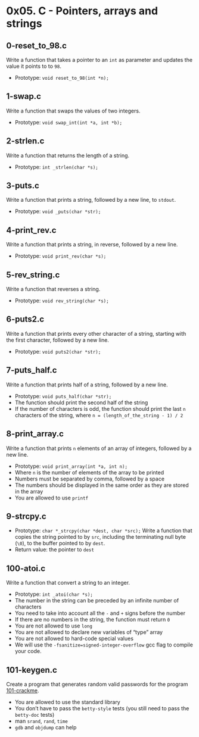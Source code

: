 # 0x05. C - Pointers, arrays and strings

## 0-reset_to_98.c
Write a function that takes a pointer to an `int` as parameter and updates the value it points to to `98`.
* Prototype: `void reset_to_98(int *n);`

## 1-swap.c
Write a function that swaps the values of two integers.
* Prototype: `void swap_int(int *a, int *b);`

## 2-strlen.c
Write a function that returns the length of a string.
* Prototype: `int _strlen(char *s);`

## 3-puts.c
Write a function that prints a string, followed by a new line, to `stdout`.
* Prototype: `void _puts(char *str);`

## 4-print_rev.c
Write a function that prints a string, in reverse, followed by a new line.
* Prototype: `void print_rev(char *s);`

## 5-rev_string.c
Write a function that reverses a string.
* Prototype: `void rev_string(char *s);`

## 6-puts2.c
Write a function that prints every other character of a string, starting with the first character, followed by a new line.
* Prototype: `void puts2(char *str);`

## 7-puts_half.c
Write a function that prints half of a string, followed by a new line.
* Prototype: `void puts_half(char *str);`
* The function should print the second half of the string
* If the number of characters is odd, the function should print the last `n` characters of the string, where `n = (length_of_the_string - 1) / 2`

## 8-print_array.c
Write a function that prints `n` elements of an array of integers, followed by a new line.
* Prototype: `void print_array(int *a, int n);`
* Where `n` is the number of elements of the array to be printed
* Numbers must be separated by comma, followed by a space
* The numbers should be displayed in the same order as they are stored in the array
* You are allowed to use `printf`

## 9-strcpy.c
* Prototype: `char *_strcpy(char *dest, char *src);`
Write a function that copies the string pointed to by `src`, including the terminating null byte (`\0`), to the buffer pointed to by `dest`.
* Return value: the pointer to `dest`

## 100-atoi.c
Write a function that convert a string to an integer.
* Prototype: `int _atoi(char *s);`
* The number in the string can be preceded by an infinite number of characters
* You need to take into account all the `-` and `+` signs before the number
* If there are no numbers in the string, the function must return `0`
* You are not allowed to use `long`
* You are not allowed to declare new variables of “type” array
* You are not allowed to hard-code special values
* We will use the `-fsanitize=signed-integer-overflow` gcc flag to compile your code.

## 101-keygen.c
Create a program that generates random valid passwords for the program [101-crackme](https://github.com/holbertonschool/0x04.c).
* You are allowed to use the standard library
* You don’t have to pass the `betty-style` tests (you still need to pass the `betty-doc` tests)
* man `srand`, `rand`, `time`
* `gdb` and `objdump` can help
